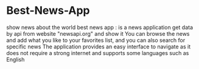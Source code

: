 # Best-News-App
show news about the world
best news app : is a news application get data by api from website "newsapi.org" and show it 
You can browse the news and add what you like to your favorites list, and you can also search for specific news
The application provides an easy interface to navigate as it does not require a strong internet and supports some languages such as English
